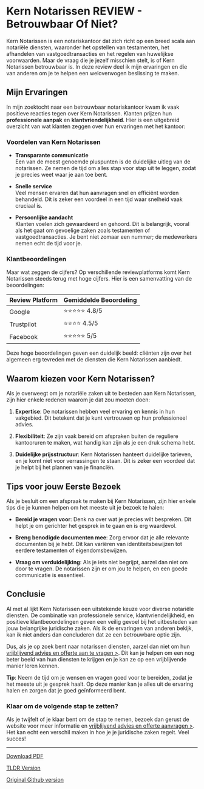 # Kern Notarissen REVIEW - Betrouwbaar Of Niet?

Kern Notarissen is een notariskantoor dat zich richt op een breed scala aan notariële diensten, waaronder het opstellen van testamenten, het afhandelen van vastgoedtransacties en het regelen van huwelijkse voorwaarden. Maar de vraag die je jezelf misschien stelt, is of Kern Notarissen betrouwbaar is. In deze review deel ik mijn ervaringen en die van anderen om je te helpen een weloverwogen beslissing te maken.

## Mijn Ervaringen

In mijn zoektocht naar een betrouwbaar notariskantoor kwam ik vaak positieve reacties tegen over Kern Notarissen. Klanten prijzen hun **professionele aanpak** en **klantvriendelijkheid**. Hier is een uitgebreid overzicht van wat klanten zeggen over hun ervaringen met het kantoor:

### Voordelen van Kern Notarissen

- **Transparante communicatie**  
  Een van de meest genoemde pluspunten is de duidelijke uitleg van de notarissen. Ze nemen de tijd om alles stap voor stap uit te leggen, zodat je precies weet waar je aan toe bent.

- **Snelle service**  
  Veel mensen ervaren dat hun aanvragen snel en efficiënt worden behandeld. Dit is zeker een voordeel in een tijd waar snelheid vaak cruciaal is.

- **Persoonlijke aandacht**  
  Klanten voelen zich gewaardeerd en gehoord. Dit is belangrijk, vooral als het gaat om gevoelige zaken zoals testamenten of vastgoedtransacties. Je bent niet zomaar een nummer; de medewerkers nemen echt de tijd voor je.

### Klantbeoordelingen

Maar wat zeggen de cijfers? Op verschillende reviewplatforms komt Kern Notarissen steeds terug met hoge cijfers. Hier is een samenvatting van de beoordelingen:

| **Review Platform**  | **Gemiddelde Beoordeling** |
|----------------------|---------------------------|
| Google               | ⭐⭐⭐⭐⭐ 4.8/5              |
| Trustpilot           | ⭐⭐⭐⭐ 4.5/5               |
| Facebook             | ⭐⭐⭐⭐⭐ 5/5                |

Deze hoge beoordelingen geven een duidelijk beeld: cliënten zijn over het algemeen erg tevreden met de diensten die Kern Notarissen aanbiedt. 

## Waarom kiezen voor Kern Notarissen?

Als je overweegt om je notariële zaken uit te besteden aan Kern Notarissen, zijn hier enkele redenen waarom je dat zou moeten doen:

1. **Expertise**: De notarissen hebben veel ervaring en kennis in hun vakgebied. Dit betekent dat je kunt vertrouwen op hun professioneel advies.

2. **Flexibiliteit**: Ze zijn vaak bereid om afspraken buiten de reguliere kantooruren te maken, wat handig kan zijn als je een druk schema hebt.

3. **Duidelijke prijsstructuur**: Kern Notarissen hanteert duidelijke tarieven, en je komt niet voor verrassingen te staan. Dit is zeker een voordeel dat je helpt bij het plannen van je financiën.

## Tips voor jouw Eerste Bezoek

Als je besluit om een afspraak te maken bij Kern Notarissen, zijn hier enkele tips die je kunnen helpen om het meeste uit je bezoek te halen:

- **Bereid je vragen voor**: Denk na over wat je precies wilt bespreken. Dit helpt je om gerichter het gesprek in te gaan en is erg waardevol.

- **Breng benodigde documenten mee**: Zorg ervoor dat je alle relevante documenten bij je hebt. Dit kan variëren van identiteitsbewijzen tot eerdere testamenten of eigendomsbewijzen.

- **Vraag om verduidelijking**: Als je iets niet begrijpt, aarzel dan niet om door te vragen. De notarissen zijn er om jou te helpen, en een goede communicatie is essentieel.

## Conclusie

Al met al lijkt Kern Notarissen een uitstekende keuze voor diverse notariële diensten. De combinatie van professionele service, klantvriendelijkheid, en positieve klantbeoordelingen geven een veilig gevoel bij het uitbesteden van jouw belangrijke juridische zaken. Als ik de ervaringen van anderen bekijk, kan ik niet anders dan concluderen dat ze een betrouwbare optie zijn.

Dus, als je op zoek bent naar notarissen diensten, aarzel dan niet om hun [vrijblijvend advies en offerte aan te vragen >](https://notarissen-online.nl). Dit kan je helpen om een nog beter beeld van hun diensten te krijgen en je kan ze op een vrijblijvende manier leren kennen. 

**Tip**: Neem de tijd om je wensen en vragen goed voor te bereiden, zodat je het meeste uit je gesprek haalt. Op deze manier kan je alles uit de ervaring halen en zorgen dat je goed geïnformeerd bent.

### Klaar om de volgende stap te zetten?

Als je twijfelt of je klaar bent om de stap te nemen, bezoek dan gerust de website voor meer informatie en [vrijblijvend advies en offerte aanvragen >](https://notarissen-online.nl). Het kan echt een verschil maken in hoe je je juridische zaken regelt. Veel succes!

---
[Download PDF](https://github.com/readthisnow/kern-notarissen-review-betrouwbaar-of-niet/blob/main/kern-notarissen-review-betrouwbaar-of-niet.pdf)

[TLDR Version](https://gist.github.com/readthisnow/6b3b0996aaf7354c51ac2a7a0f983189)

[Original Github version](https://github.com/readthisnow/kern-notarissen-review-betrouwbaar-of-niet#readme)
